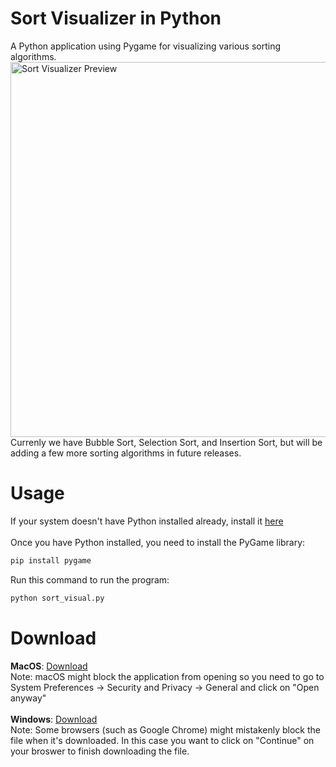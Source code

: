 # Sort Visualizer in Python
A Python application using Pygame for visualizing various sorting algorithms.
<img width="600" alt="Sort Visualizer Preview" src="https://user-images.githubusercontent.com/86862325/222879961-69a59ff5-09f2-4f07-a17f-2c27a0c98156.png">
<br>
Currenly we have Bubble Sort, Selection Sort, and Insertion Sort, but will be adding a few more sorting algorithms in future releases.

# Usage
If your system doesn't have Python installed already, install it <a href="https://www.python.org/downloads/" target="_blank">here</a>
<br><br>
Once you have Python installed, you need to install the PyGame library:

```bash
pip install pygame
```

Run this command to run the program:

```bash
python sort_visual.py
```

# Download
<b>MacOS</b>: <a href="https://github.com/Jian-Li1/sort-visualizer/releases/download/v1.1.0/Sort-Visualizer-macOS.zip">Download</a>
<br>
Note: macOS might block the application from opening so you need to go to System Preferences -> Security and Privacy -> General and click on "Open anyway"
<br>
<br>
<b>Windows</b>: <a href="https://github.com/Jian-Li1/sort-visualizer/releases/download/v1.1.1/Sort-Visualizer-Windows.zip">Download</a>
<br>
Note: Some browsers (such as Google Chrome) might mistakenly block the file when it's downloaded. In this case you want to click on "Continue" on your broswer to finish downloading the file.
